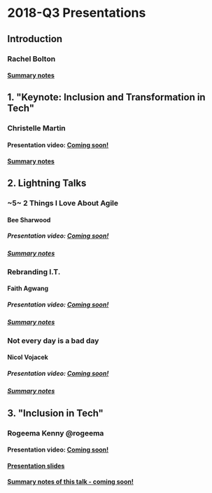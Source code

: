 # 2018-Q3 Presentations

## Introduction
### Rachel Bolton

#### [Summary notes](Introduction.md)

## 1. "Keynote: Inclusion and Transformation in Tech" 
### Christelle Martin

#### Presentation video: [Coming soon!](#)

#### [Summary notes](Keynote_Transformation_in_Tech.md)

## 2. Lightning Talks
### ~5~ 2 Things I Love About Agile
#### Bee Sharwood

##### Presentation video: [Coming soon!](#)
##### [Summary notes](Lightning_Talks_1_Love_Agile.md)

### Rebranding I.T.
#### Faith Agwang

##### Presentation video: [Coming soon!](#)
##### [Summary notes](Lightning_Talks_2_Rebranding_IT.md)

### Not every day is a bad day
#### Nicol Vojacek

##### Presentation video: [Coming soon!](#)
##### [Summary notes](Lightning_Talks_3_Not_Every_Day.md)

## 3. "Inclusion in Tech" 
### Rogeema Kenny @rogeema

#### Presentation video: [Coming soon!](#)

####  [Presentation slides](Inclusion_in_Tech.pptx)

#### [Summary notes of this talk -  coming soon!](#)
